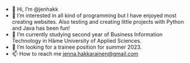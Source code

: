 - 👋 Hi, I’m @jenhakk
- 👀 I’m interested in all kind of programming but I have enjoyed most creating websites. Also testing and creating little projects with Python and Java has been fun!
- 🌱 I’m currently studying second year of Business Information Technology in Häme University of Applied Sciences.
- 💞️ I’m looking for a trainee position for summer 2023.
- 📫 How to reach me jenna.hakkarainen@gmail.com

<!---
jenhakk/jenhakk is a ✨ special ✨ repository because its `README.md` (this file) appears on your GitHub profile.
You can click the Preview link to take a look at your changes.
--->
